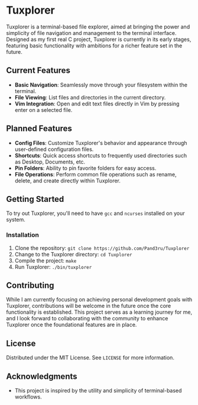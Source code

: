 # Tuxplorer

Tuxplorer is a terminal-based file explorer, aimed at bringing the power and simplicity of file navigation and management to the terminal interface. Designed as my first real C project, Tuxplorer is currently in its early stages, featuring basic functionality with ambitions for a richer feature set in the future.

## Current Features

- **Basic Navigation**: Seamlessly move through your filesystem within the terminal.
- **File Viewing**: List files and directories in the current directory.
- **Vim Integration**: Open and edit text files directly in Vim by pressing enter on a selected file.

## Planned Features

- **Config Files**: Customize Tuxplorer's behavior and appearance through user-defined configuration files.
- **Shortcuts**: Quick access shortcuts to frequently used directories such as Desktop, Documents, etc.
- **Pin Folders**: Ability to pin favorite folders for easy access.
- **File Operations**: Perform common file operations such as rename, delete, and create directly within Tuxplorer.
## Getting Started

To try out Tuxplorer, you'll need to have `gcc` and `ncurses` installed on your system.

### Installation

1. Clone the repository:
`git clone https://github.com/Pand3ru/Tuxplorer`
2. Change to the Tuxplorer directory:
`cd Tuxplorer`
3. Compile the project:
`make`
4. Run Tuxplorer:
`./bin/tuxplorer`


## Contributing

While I am currently focusing on achieving personal development goals with Tuxplorer, contributions will be welcome in the future once the core functionality is established. This project serves as a learning journey for me, and I look forward to collaborating with the community to enhance Tuxplorer once the foundational features are in place.

## License

Distributed under the MIT License. See `LICENSE` for more information.

## Acknowledgments

- This project is inspired by the utility and simplicity of terminal-based workflows.




